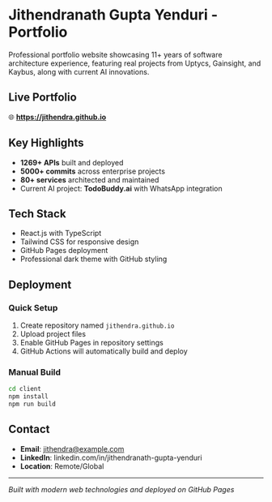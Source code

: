 # Jithendranath Gupta Yenduri - Portfolio

Professional portfolio website showcasing 11+ years of software architecture experience, featuring real projects from Uptycs, Gainsight, and Kaybus, along with current AI innovations.

## Live Portfolio
🌐 **https://jithendra.github.io**

## Key Highlights
- **1269+ APIs** built and deployed
- **5000+ commits** across enterprise projects
- **80+ services** architected and maintained
- Current AI project: **TodoBuddy.ai** with WhatsApp integration

## Tech Stack
- React.js with TypeScript
- Tailwind CSS for responsive design
- GitHub Pages deployment
- Professional dark theme with GitHub styling

## Deployment

### Quick Setup
1. Create repository named `jithendra.github.io`
2. Upload project files
3. Enable GitHub Pages in repository settings
4. GitHub Actions will automatically build and deploy

### Manual Build
```bash
cd client
npm install
npm run build
```

## Contact
- **Email**: jithendra@example.com
- **LinkedIn**: linkedin.com/in/jithendranath-gupta-yenduri
- **Location**: Remote/Global

---
*Built with modern web technologies and deployed on GitHub Pages*
